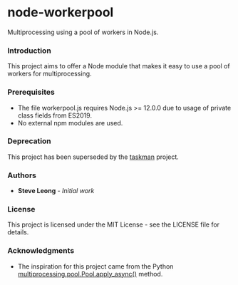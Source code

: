 # node-workerpool
Multiprocessing using a pool of workers in Node.js.

### Introduction
This project aims to offer a Node module that makes it easy to use a pool of workers for multiprocessing.

### Prerequisites
- The file workerpool.js requires Node.js >= 12.0.0 due to usage of private class fields from ES2019.
- No external npm modules are used.

### Deprecation
This project has been superseded by the [taskman](https://github.com/wingkeet/taskman) project.

### Authors
* **Steve Leong** - *Initial work*

### License
This project is licensed under the MIT License - see the LICENSE file for details.

### Acknowledgments
* The inspiration for this project came from the Python [multiprocessing.pool.Pool.apply_async()](https://docs.python.org/3.7/library/multiprocessing.html#multiprocessing.pool.Pool.apply_async) method.
